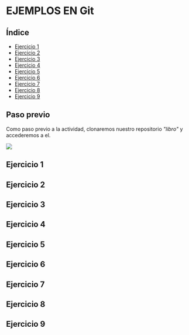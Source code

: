 # EJEMPLOS EN Git

## Índice

- [Ejercicio 1](#ejercicio-1)
- [Ejercicio 2](#ejercicio-2)
- [Ejercicio 3](#ejercicio-3)
- [Ejercicio 4](#ejercicio-4)
- [Ejercicio 5](#ejercicio-5)
- [Ejercicio 6](#ejercicio-6)
- [Ejercicio 7](#ejercicio-7)
- [Ejercicio 8](#ejercicio-8)
- [Ejercicio 9](#ejercicio-9)

## Paso previo

Como paso previo a la actividad, clonaremos nuestro repositorio *"libro"* y accederemos a el.

<img src="https://github.com/samugd17/Entornos-de-desarrollo/blob/main/TAREAS/Tarea3/IMG/Paso1.Clonaci%C3%B3n.png">

## Ejercicio 1


## Ejercicio 2
## Ejercicio 3
## Ejercicio 4
## Ejercicio 5
## Ejercicio 6
## Ejercicio 7
## Ejercicio 8
## Ejercicio 9
